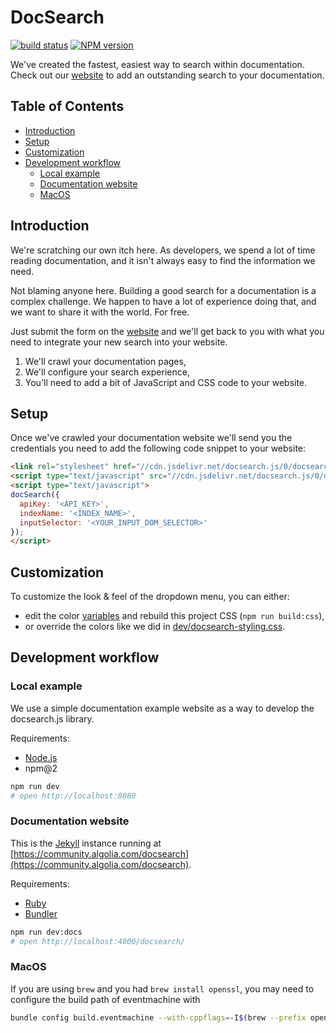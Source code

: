 # DocSearch

[![build status](https://travis-ci.org/algolia/docsearch.svg?branch=master)](http://travis-ci.org/algolia/docsearch)
[![NPM version](https://badge.fury.io/js/docsearch.js.svg)](http://badge.fury.io/js/docsearch.js)

We've created the fastest, easiest way to search within documentation. Check out our [website](https://community.algolia.com/docsearch/) to add an outstanding search to your documentation.

<!-- START doctoc generated TOC please keep comment here to allow auto update -->
<!-- DON'T EDIT THIS SECTION, INSTEAD RE-RUN doctoc TO UPDATE -->
## Table of Contents

- [Introduction](#introduction)
- [Setup](#setup)
- [Customization](#customization)
- [Development workflow](#development-workflow)
  - [Local example](#local-example)
  - [Documentation website](#documentation-website)
  - [MacOS](#macos)

<!-- END doctoc generated TOC please keep comment here to allow auto update -->

<!-- START documentation.md -->

## Introduction

We're scratching our own itch here. As developers, we spend a lot of time reading documentation, and it isn't always easy to find the information we need.

Not blaming anyone here. Building a good search for a documentation is a complex challenge. We happen to have a lot of experience doing that, and we want to share it with the world. For free.

Just submit the form on the [website](https://community.algolia.com/docsearch/) and we'll get back to you with what you need to integrate your new search into your website.

 1. We'll crawl your documentation pages,
 2. We'll configure your search experience,
 3. You'll need to add a bit of JavaScript and CSS code to your website.

## Setup

Once we've crawled your documentation website we'll send you the credentials you need to add the following code snippet to your website:

```html
<link rel="stylesheet" href="//cdn.jsdelivr.net/docsearch.js/0/docsearch.min.css" />
<script type="text/javascript" src="//cdn.jsdelivr.net/docsearch.js/0/docsearch.min.js"></script>
<script type="text/javascript">
docSearch({
  apiKey: '<API_KEY>',
  indexName: '<INDEX_NAME>',
  inputSelector: '<YOUR_INPUT_DOM_SELECTOR>'
});
</script>
```

## Customization

To customize the look & feel of the dropdown menu, you can either:

 * edit the color [variables](https://github.com/algolia/docsearch/blob/master/src/styles/_variables.scss) and rebuild this project CSS (`npm run build:css`),
 * or override the colors like we did in [dev/docsearch-styling.css](https://github.com/algolia/docsearch/blob/master/dev/docsearch-styling.css).

<!-- END documentation.md -->
## Development workflow

### Local example

We use a simple documentation example website as a way to develop the docsearch.js library.

Requirements:
- [Node.js](https://nodejs.org/en/)
- npm@2

```sh
npm run dev
# open http://localhost:8080
```

### Documentation website

This is the [Jekyll](https://jekyllrb.com/) instance running at [https://community.algolia.com/docsearch](https://community.algolia.com/docsearch).

Requirements:
- [Ruby](https://www.ruby-lang.org/en/)
- [Bundler](http://bundler.io/)

```sh
npm run dev:docs
# open http://localhost:4000/docsearch/
```

### MacOS

If you are using `brew` and you had `brew install openssl`, you may need to configure the build path of eventmachine with

```sh
bundle config build.eventmachine --with-cppflags=-I$(brew --prefix openssl)/include
```
